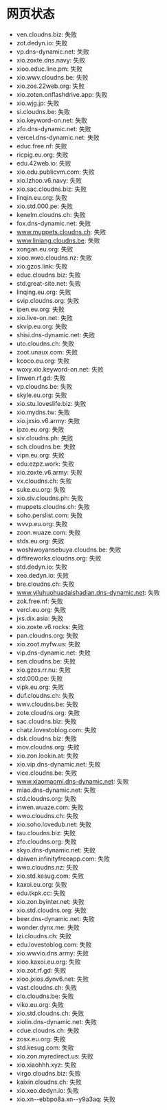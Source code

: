 # 网页状态
- ven.cloudns.biz: 失败
- zot.dedyn.io: 失败
- vp.dns-dynamic.net: 失败
- xio.zoxte.dns.navy: 失败
- xioo.educ.line.pm: 失败
- xio.wwv.cloudns.be: 失败
- xio.zos.22web.org: 失败
- xio.zoten.onflashdrive.app: 失败
- xio.wjg.jp: 失败
- si.cloudns.be: 失败
- xio.keyword-on.net: 失败
- zfo.dns-dynamic.net: 失败
- vercel.dns-dynamic.net: 失败
- educ.free.nf: 失败
- ricpig.eu.org: 失败
- edu.42web.io: 失败
- xio.edu.publicvm.com: 失败
- xio.lzhoo.v6.navy: 失败
- xio.sac.cloudns.biz: 失败
- linqin.eu.org: 失败
- xio.std.000.pe: 失败
- kenelm.cloudns.ch: 失败
- fox.dns-dynamic.net: 失败
- www.muppets.cloudns.ch: 失败
- www.liniang.cloudns.be: 失败
- xongan.eu.org: 失败
- xioo.wwo.cloudns.nz: 失败
- xio.gzos.link: 失败
- educ.cloudns.biz: 失败
- std.great-site.net: 失败
- linqing.eu.org: 失败
- svip.cloudns.org: 失败
- ipen.eu.org: 失败
- xio.live-on.net: 失败
- skvip.eu.org: 失败
- shisi.dns-dynamic.net: 失败
- uto.cloudns.ch: 失败
- zoot.unaux.com: 失败
- kcoco.eu.org: 失败
- woxy.xio.keyword-on.net: 失败
- linwen.rf.gd: 失败
- vp.cloudns.be: 失败
- skyle.eu.org: 失败
- xio.stu.loveslife.biz: 失败
- xio.mydns.tw: 失败
- xio.jxsio.v6.army: 失败
- ipzo.eu.org: 失败
- siv.cloudns.ph: 失败
- sch.cloudns.be: 失败
- vipn.eu.org: 失败
- edu.ezpz.work: 失败
- xio.zoxte.v6.army: 失败
- vx.cloudns.ch: 失败
- suke.eu.org: 失败
- xio.siv.cloudns.ph: 失败
- muppets.cloudns.ch: 失败
- soho.perslist.com: 失败
- wvvp.eu.org: 失败
- zoon.wuaze.com: 失败
- stds.eu.org: 失败
- woshiwoyansebuya.cloudns.be: 失败
- diffireworks.cloudns.org: 失败
- std.dedyn.io: 失败
- xeo.dedyn.io: 失败
- bre.cloudns.ch: 失败
- www.yiluhuohuadaishadian.dns-dynamic.net: 失败
- zok.free.nf: 失败
- vercl.eu.org: 失败
- jxs.dix.asia: 失败
- xio.zoxte.v6.rocks: 失败
- pan.cloudns.org: 失败
- xio.zoot.myfw.us: 失败
- vip.dns-dynamic.net: 失败
- sen.cloudns.be: 失败
- xio.gzos.rr.nu: 失败
- std.000.pe: 失败
- vipk.eu.org: 失败
- duf.cloudns.ch: 失败
- wwv.cloudns.be: 失败
- zote.cloudns.org: 失败
- sac.cloudns.biz: 失败
- chatz.lovestoblog.com: 失败
- dsk.cloudns.biz: 失败
- mov.cloudns.org: 失败
- xio.zon.lookin.at: 失败
- xio.vip.dns-dynamic.net: 失败
- vice.cloudns.be: 失败
- www.xiaomaomi.dns-dynamic.net: 失败
- miao.dns-dynamic.net: 失败
- std.cloudns.org: 失败
- inwen.wuaze.com: 失败
- wwo.cloudns.ch: 失败
- xio.soho.lovedub.net: 失败
- tau.cloudns.biz: 失败
- zfo.cloudns.org: 失败
- skyo.dns-dynamic.net: 失败
- daiwen.infinityfreeapp.com: 失败
- wwo.cloudns.nz: 失败
- xio.std.kesug.com: 失败
- kaxoi.eu.org: 失败
- edu.tkpk.cc: 失败
- xio.zon.byinter.net: 失败
- xio.std.cloudns.org: 失败
- beer.dns-dynamic.net: 失败
- wonder.dynx.me: 失败
- lzi.cloudns.ch: 失败
- edu.lovestoblog.com: 失败
- xio.wwvio.dns.army: 失败
- xioo.kaxoi.eu.org: 失败
- xio.zot.rf.gd: 失败
- xioo.jxios.dynv6.net: 失败
- vast.cloudns.ch: 失败
- clo.cloudns.be: 失败
- viko.eu.org: 失败
- xio.std.cloudns.ch: 失败
- xiolin.dns-dynamic.net: 失败
- cdue.cloudns.ch: 失败
- zosx.eu.org: 失败
- std.kesug.com: 失败
- xio.zon.myredirect.us: 失败
- xio.xiaohhh.xyz: 失败
- virgo.cloudns.biz: 失败
- kaixin.cloudns.ch: 失败
- xio.xeo.dedyn.io: 失败
- xio.xn--ebbpo8a.xn--y9a3aq: 失败
